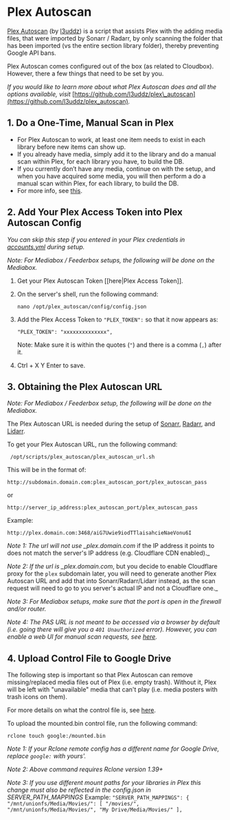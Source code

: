 # Plex Autoscan

[Plex Autoscan](https://github.com/l3uddz/plex_autoscan/) \(by [l3uddz](https://github.com/l3uddz/)\) is a script that assists Plex with the adding media files, that were imported by Sonarr / Radarr, by only scanning the folder that has been imported \(vs the entire section library folder\), thereby preventing Google API bans.

Plex Autoscan comes configured out of the box \(as related to Cloudbox\). However, there a few things that need to be set by you.

_If you would like to learn more about what Plex Autoscan does and all the options available, visit_ [https://github.com/l3uddz/plex\_autoscan](https://github.com/l3uddz/plex_autoscan)_._

## 1. Do a One-Time, Manual Scan in Plex

* For Plex Autoscan to work, at least one item needs to exist in each library before new items can show up.
* If you already have media, simply add it to the library and do a manual scan within Plex, for each library you have, to build the DB.
* If you currently don’t have any media, continue on with the setup, and when you have acquired some media, you will then perform a do a manual scan within Plex, for each library, to build the DB.
* For more info, see [this](install-plex-media-server.md#5-scan-media-libraries).

## 2. Add Your Plex Access Token into Plex Autoscan Config

_You can skip this step if you entered in your Plex credentials in_ [_accounts.yml_](../03-install-accounts.yml.md) _during setup._

_Note: For Mediabox / Feederbox setups, the following will be done on the Mediabox._

1. Get your Plex Autoscan Token \[\[here\|Plex Access Token\]\].
2. On the server's shell, run the following command:

   ```text
   nano /opt/plex_autoscan/config/config.json
   ```

3. Add the Plex Access Token to `"PLEX_TOKEN":` so that it now appears as:

   ```text
   "PLEX_TOKEN": "xxxxxxxxxxxxxx",
   ```

   Note: Make sure it is within the quotes \(`"`\) and there is a comma \(`,`\) after it.

4. Ctrl + X Y Enter to save.

## 3. Obtaining the Plex Autoscan URL

_Note: For Mediabox / Feederbox setup, the following will be done on the Mediabox._

The Plex Autoscan URL is needed during the setup of [Sonarr](install-sonarr.md#plex-autoscan), [Radarr](install-radarr.md#plex-autoscan), and [Lidarr](install-lidarr.md#plex-autoscan).

To get your Plex Autoscan URL, run the following command:

```text
 /opt/scripts/plex_autoscan/plex_autoscan_url.sh
```

This will be in the format of:

```text
http://subdomain.domain.com:plex_autoscan_port/plex_autoscan_pass
```

or

```text
http://server_ip_address:plex_autoscan_port/plex_autoscan_pass
```

Example:

```text
http://plex.domain.com:3468/aiG7Uwie9iodTTlaisahcieNaeVonu6I
```

_Note 1: The url will not use \_plex.domain.com_ if the IP address it points to does not match the server's IP address \(e.g. Cloudflare CDN enabled\).\_

_Note 2: If the url is \_plex.domain.com_, but you decide to enable Cloudflare proxy for the `plex` subdomain later, you will need to generate another Plex Autoscan URL and add that into Sonarr/Radarr/Lidarr instead, as the scan request will need to go to you server's actual IP and not a Cloudflare one.\_

_Note 3: For Mediabox setups, make sure that the port is open in the firewall and/or router._

_Note 4: The PAS URL is not meant to be accessed via a browser by default \(i.e. going there will give you a `401 Unauthorized` error\). However, you can enable a web UI for manual scan requests, see_ [_here_](https://github.com/Cloudbox/Cloudbox/wiki/Plex-Autoscan-Extras#web-app)_._

## 4. Upload Control File to Google Drive

The following step is important so that Plex Autoscan can remove missing/replaced media files out of Plex \(i.e. empty trash\). Without it, Plex will be left with "unavailable" media that can't play \(i.e. media posters with trash icons on them\).

For more details on what the control file is, see [here](../../troubleshooting/faq-from-cb.md#purpose-of-a-control-file-in-plex-autoscan).

To upload the mounted.bin control file, run the following command:

```text
rclone touch google:/mounted.bin
```

_Note 1: If your Rclone remote config has a different name for Google Drive, replace `google:` with yours'._

_Note 2: Above command requires Rclone version 1.39+_

_Note 3: If you use different mount paths for your libraries in Plex this change must also be reflected in the config.json in SERVER\_PATH\_MAPPINGS_ Example: `"SERVER_PATH_MAPPINGS": { "/mnt/unionfs/Media/Movies/": [ "/movies/", "/mnt/unionfs/Media/Movies/", "My Drive/Media/Movies/" ],`

